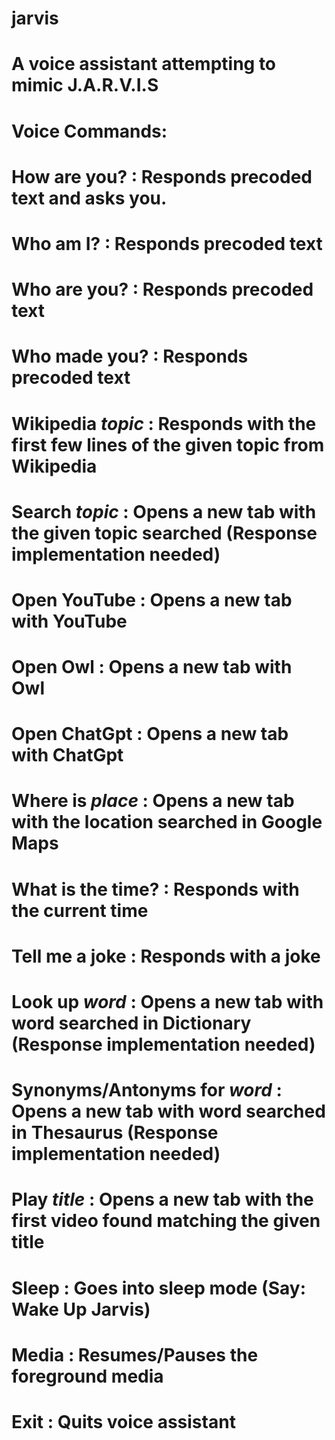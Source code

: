 # jarvis
# A voice assistant attempting to mimic J.A.R.V.I.S

# Voice Commands:
# How are you? : Responds precoded text and asks you.
# Who am I? : Responds precoded text
# Who are you? : Responds precoded text
# Who made you? : Responds precoded text
# Wikipedia *topic* : Responds with the first few lines of the given topic from Wikipedia
# Search *topic* : Opens a new tab with the given topic searched (Response implementation needed)
# Open YouTube : Opens a new tab with YouTube
# Open Owl : Opens a new tab with Owl
# Open ChatGpt : Opens a new tab with ChatGpt
# Where is *place* : Opens a new tab with the location searched in Google Maps
# What is the time? : Responds with the current time
# Tell me a joke : Responds with a joke
# Look up *word* : Opens a new tab with word searched in Dictionary (Response implementation needed)
# Synonyms/Antonyms for *word* : Opens a new tab with word searched in Thesaurus (Response implementation needed)
# Play *title* : Opens a new tab with the first video found matching the given title
# Sleep : Goes into sleep mode (Say: Wake Up Jarvis)
# Media : Resumes/Pauses the foreground media
# Exit : Quits voice assistant
